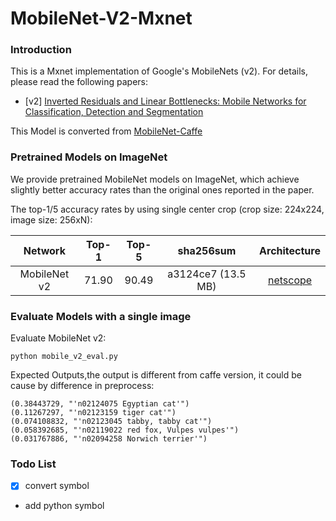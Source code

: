 # MobileNet-V2-Mxnet

### Introduction

This is a Mxnet implementation of Google's MobileNets (v2). For details, please read the following papers:
- [v2] [Inverted Residuals and Linear Bottlenecks: Mobile Networks for Classification, Detection and Segmentation](https://arxiv.org/abs/1801.04381)

This Model is converted from [MobileNet-Caffe](https://github.com/shicai/MobileNet-Caffe)
### Pretrained Models on ImageNet

We provide pretrained MobileNet models on ImageNet, which achieve slightly better accuracy rates than the original ones reported in the paper. 

The top-1/5 accuracy rates by using single center crop (crop size: 224x224, image size: 256xN):

Network|Top-1|Top-5|sha256sum|Architecture
:---:|:---:|:---:|:---:|:---:
MobileNet v2| 71.90| 90.49| a3124ce7 (13.5 MB)| [netscope](http://ethereon.github.io/netscope/#/gist/d01b5b8783b4582a42fe07bd46243986)


### Evaluate Models with a single image

Evaluate MobileNet v2:

`python mobile_v2_eval.py `

Expected Outputs,the output is different from caffe version, it could be cause by difference in preprocess:

```
(0.38443729, "'n02124075 Egyptian cat'")
(0.11267297, "'n02123159 tiger cat'")
(0.074108832, "'n02123045 tabby, tabby cat'")
(0.058392685, "'n02119022 red fox, Vulpes vulpes'")
(0.031767886, "'n02094258 Norwich terrier'")
```

### Todo List ###
- [X] convert symbol
- add python symbol

